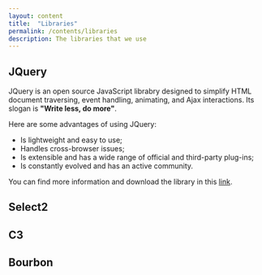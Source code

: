 ```yaml
---
layout: content
title:  "Libraries"
permalink: /contents/libraries
description: The libraries that we use
---
```


## JQuery

JQuery is an open source JavaScript librabry designed to simplify HTML document traversing,
event handling, animating, and Ajax interactions. Its slogan is **"Write less, do more"**.

Here are some advantages of using JQuery:

- Is lightweight and easy to use;
- Handles cross-browser issues;
- Is extensible and has a wide range of official and third-party plug-ins;
- Is constantly evolved and has an active community.

You can find more information and download the library in this [link](http://learn.jquery.com/).

## Select2

## C3

## Bourbon